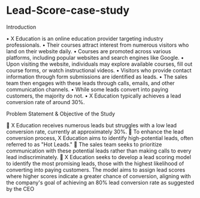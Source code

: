 # Lead-Score-case-study

Introduction


•
X Education is an online education provider targeting industry professionals.
•
Their courses attract interest from numerous visitors who land on their website daily.
•
Courses are promoted across various platforms, including popular websites and search engines like Google.
•
Upon visiting the website, individuals may explore available courses, fill out course forms, or watch instructional videos.
•
Visitors who provide contact information through form submissions are identified as leads.
•
The sales team then engages with these leads through calls, emails, and other communication channels.
•
While some leads convert into paying customers, the majority do not.
•
X Education typically achieves a lead conversion rate of around 30%.


Problem Statement & Objective of the Study




X Education receives numerous leads but struggles with a low lead conversion rate, currently at approximately 30%.

To enhance the lead conversion process, X Education aims to identify high-potential leads, often referred to as "Hot Leads."

The sales team seeks to prioritize communication with these potential leads rather than making calls to every lead indiscriminately.

X Education seeks to develop a lead scoring model to identify the most promising leads, those with the highest likelihood of converting into paying customers. The model aims to assign lead scores where higher scores indicate a greater chance of conversion, aligning with the company's goal of achieving an 80% lead conversion rate as suggested by the CEO

